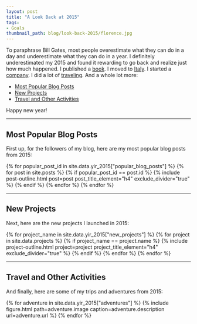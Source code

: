 ```yaml
---
layout: post
title: "A Look Back at 2015"
tags:
- Goals
thumbnail_path: blog/look-back-2015/florence.jpg
---
```


To paraphrase Bill Gates, most people overestimate what they can do in a day
and underestimate what they can do in a year. I definitely underestimated my
2015 and found it rewarding to go back and realize just how much happened. I
published a [book](http://www.hello-startup.net/). I moved to
[Italy](http://www.ybrikman.com/writing/2015/07/08/from-california-to-italy/).
I started a [company](http://www.atomic-squirrel.net/). I did a lot of
[traveling](http://www.ybrikman.com/photos/). And a whole lot more:

* [Most Popular Blog Posts](#most-popular-blog-posts)
* [New Projects](#new-projects)
* [Travel and Other Activities](#travel-and-other-activities)

Happy new year!

<hr>

## Most Popular Blog Posts

First up, for the followers of my blog, here are my most popular blog posts
from 2015:

<div class="container">
  {% for popular_post_id in site.data.yir_2015["popular_blog_posts"] %}
    {% for post in site.posts %}
      {% if popular_post_id == post.id %}
        {% include post-outline.html post=post post_title_element="h4" exclude_divider="true" %}
      {% endif %}
    {% endfor %}
  {% endfor %}
</div>

<hr>

## New Projects

Next, here are the new projects I launched in 2015:

<div class="container">
  {% for project_name in site.data.yir_2015["new_projects"] %}
    {% for project in site.data.projects %}
      {% if project_name == project.name %}
        {% include project-outline.html project=project project_title_element="h4" exclude_divider="true" %}
      {% endif %}
    {% endfor %}
  {% endfor %}
</div>

<hr>

## Travel and Other Activities

And finally, here are some of my trips and adventures from 2015:

<div class="container">
  {% for adventure in site.data.yir_2015["adventures"] %}
    {% include figure.html path=adventure.image caption=adventure.description url=adventure.url %}
  {% endfor %}
</div>
